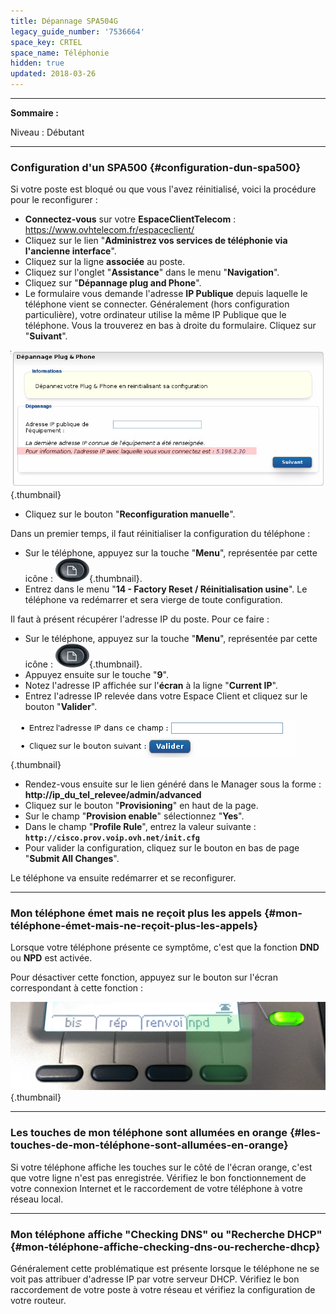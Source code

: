 ```yaml
---
title: Dépannage SPA504G
legacy_guide_number: '7536664'
space_key: CRTEL
space_name: Téléphonie
hidden: true
updated: 2018-03-26
---
```



------------------------------------------------------------------------

**Sommaire :**

Niveau : Débutant

------------------------------------------------------------------------

### Configuration d'un SPA500 {#configuration-dun-spa500}

Si votre poste est bloqué ou que vous l'avez réinitialisé, voici la procédure pour le reconfigurer :

-   **Connectez-vous** sur votre **EspaceClientTelecom** : <https://www.ovhtelecom.fr/espaceclient/>
-   Cliquez sur le lien "**Administrez vos services de téléphonie via l'ancienne interface**".
-   Cliquez sur la ligne **associée** au poste.
-   Cliquez sur l'onglet "**Assistance**" dans le menu "**Navigation**".
-   Cliquez sur "**Dépannage plug and Phone**".
-   Le formulaire vous demande l'adresse **IP Publique** depuis laquelle le téléphone vient se connecter. Généralement (hors configuration particulière), votre ordinateur utilise la même IP Publique que le téléphone. Vous la trouverez en bas à droite du formulaire. Cliquez sur "**Suivant**".

![](images/2015-03-09-114635_721x314_scrot.jpg){.thumbnail}

-   Cliquez sur le bouton "**Reconfiguration manuelle**".

Dans un premier temps, il faut réinitialiser la configuration du téléphone :

-   Sur le téléphone, appuyez sur la touche "**Menu**", représentée par cette icône : ![](images/BtnMenu.png){.thumbnail}.
-   Entrez dans le menu "**14 - Factory Reset / Réinitialisation usine**". Le téléphone va redémarrer et sera vierge de toute configuration.

Il faut à présent récupérer l'adresse IP du poste. Pour ce faire :

-   Sur le téléphone, appuyez sur la touche "**Menu**", représentée par cette icône : ![](images/BtnMenu.png){.thumbnail}.
-   Appuyez ensuite sur le touche "**9**".
-   Notez l'adresse IP affichée sur l'**écran** à la ligne "**Current IP**".
-   Entrez l'adresse IP relevée dans votre Espace Client et cliquez sur le bouton "**Valider**".

![](images/2015-06-05-112807_457x59_scrot.png){.thumbnail}

-   Rendez-vous ensuite sur le lien généré dans le Manager sous la forme : **http://ip\_du\_tel\_relevee/admin/advanced**
-   Cliquez sur le bouton "**Provisioning**" en haut de la page.
-   Sur le champ "**Provision enable**" sélectionnez "**Yes**".
-   Dans le champ "**Profile Rule**", entrez la valeur suivante : **`http://cisco.prov.voip.ovh.net/init.cfg`**
-   Pour valider la configuration, cliquez sur le bouton en bas de page "**Submit All Changes**".

Le téléphone va ensuite redémarrer et se reconfigurer.

------------------------------------------------------------------------

### Mon téléphone émet mais ne reçoit plus les appels {#mon-téléphone-émet-mais-ne-reçoit-plus-les-appels}

Lorsque votre téléphone présente ce symptôme, c'est que la fonction **DND** ou **NPD** est activée.

Pour désactiver cette fonction, appuyez sur le bouton sur l'écran correspondant à cette fonction :

![](images/Menu.png){.thumbnail}

------------------------------------------------------------------------

### Les touches de mon téléphone sont allumées en orange {#les-touches-de-mon-téléphone-sont-allumées-en-orange}

Si votre téléphone affiche les touches sur le côté de l'écran orange, c'est que votre ligne n'est pas enregistrée. Vérifiez le bon fonctionnement de votre connexion Internet et le raccordement de votre téléphone à votre réseau local.

------------------------------------------------------------------------

### Mon téléphone affiche "Checking DNS" ou "Recherche DHCP" {#mon-téléphone-affiche-checking-dns-ou-recherche-dhcp}

Généralement cette problématique est présente lorsque le téléphone ne se voit pas attribuer d'adresse IP par votre serveur DHCP. Vérifiez le bon raccordement de votre poste à votre réseau et vérifiez la configuration de votre routeur.
